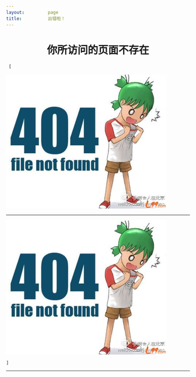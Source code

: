 ```yaml
---
layout:         page
title:          出错啦！
---
```

<h1 align="center">你所访问的页面不存在</h1>  


     [
![404](images/4041.jpg)
<hr>
<img src="images/4041.jpg" align="center">  


    ]
<hr>
